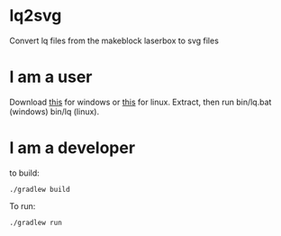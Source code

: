 # lq2svg
Convert lq files from the makeblock laserbox to svg files

# I am a user
Download [this](https://github.com/vedelaar/lq2svg/blob/master/build/distributions/lq.zip) for windows or [this](https://github.com/vedelaar/lq2svg/blob/master/build/distributions/lq.tar) for linux. Extract, then run bin/lq.bat (windows) bin/lq (linux).

# I am a developer
to build:
```
./gradlew build
```

To run:
```
./gradlew run
```
